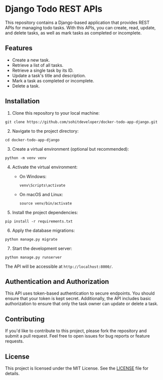 # Django Todo REST APIs

This repository contains a Django-based application that provides REST APIs for managing todo tasks. With this APIs, you can create, read, update, and delete tasks, as well as mark tasks as completed or incomplete.

## Features

- Create a new task.
- Retrieve a list of all tasks.
- Retrieve a single task by its ID.
- Update a task's title and description.
- Mark a task as completed or incomplete.
- Delete a task.

## Installation

1. Clone this repository to your local machine:

```shell
git clone https://github.com/sohitdeveloper/docker-todo-app-django.git
```

2. Navigate to the project directory:

```shell
cd docker-todo-app-django
```

3. Create a virtual environment (optional but recommended):

```shell
python -m venv venv
```

4. Activate the virtual environment:

   - On Windows:

     ```shell
     venv\Scripts\activate
     ```

   - On macOS and Linux:

     ```shell
     source venv/bin/activate
     ```

5. Install the project dependencies:

```shell
pip install -r requirements.txt
```

6. Apply the database migrations:

```shell
python manage.py migrate
```

7. Start the development server:

```shell
python manage.py runserver
```

The API will be accessible at `http://localhost:8000/`.

## Authentication and Authorization

This API uses token-based authentication to secure endpoints. You should ensure that your token is kept secret. Additionally, the API includes basic authorization to ensure that only the task owner can update or delete a task.

## Contributing

If you'd like to contribute to this project, please fork the repository and submit a pull request. Feel free to open issues for bug reports or feature requests.

## License

This project is licensed under the MIT License. See the [LICENSE](LICENSE) file for details.
